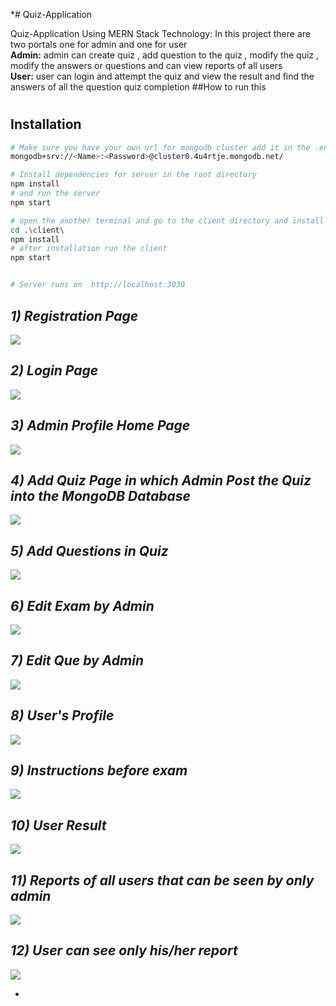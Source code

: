 \*# Quiz-Application

Quiz-Application Using MERN Stack Technology: In this project there are two portals one for admin and one for user <br><b>Admin:</b> admin can create quiz , add question to the quiz , modify the quiz , modify the answers or questions and can view reports of all users <br><b>User:</b> user can login and attempt the quiz and view the result and find the answers of all the question quiz completion
##How to run this

#

## Installation

```bash
# Make sure you have your own url for mongodb cluster add it in the .env file to store data in your databases for Ex-
mongodb+srv://<Name>:<Password>@cluster0.4u4rtje.mongodb.net/

# Install dependencies for server in the root directory
npm install
# and run the server
npm start

# open the another terminal and go to the client directory and install the dependencies for client
cd .\client\
npm install
# after installation run the client
npm start


# Server runs on  http://localhost:3030
```

<i><h2>1) Registration Page</h2></i>
<img src="images/register.png"/>
<i><h2>2) Login Page</h2></i>
<img src="images/login.png"/>
<i><h2>3) Admin Profile Home Page</h2></i>
<img src="images/admin_homepage.png"/>
<i><h2>4) Add Quiz Page in which Admin Post the Quiz into the MongoDB Database</h2></i>
<img src="images/admin_add_exam.png"/>
<i><h2>5) Add Questions in Quiz </h2></i>
<img src="images/admin_add_ques.png"/>
<i><h2>6) Edit Exam by Admin </h2></i>
<img src="images/admin_edit_exam.png"/>
<i><h2>7) Edit Que by Admin </h2></i>
<img src="images/admin_edit_que.png"/>
<i><h2>8) User's Profile </h2></i>
<img src="images/user_home.png"/>
<i><h2>9) Instructions before exam </h2></i>
<img src="images/User_instruction.png"/>

<i><h2>10) User Result</h2></i>
<img src="images/user_result.png"/>

<i><h2>11) Reports of all users that can be seen by only admin </h2></i>
<img src="images/admin_report.png"/>
<i><h2>12) User can see only his/her report </h2></i>
<img src="images/user_report.png"/>

-
